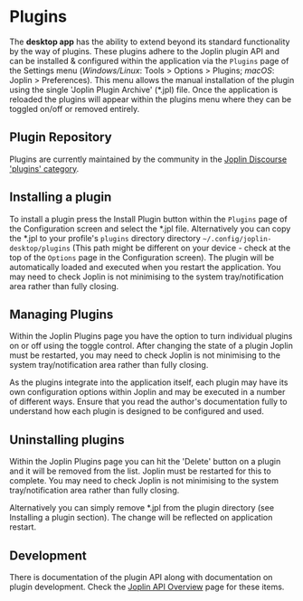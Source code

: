 # Plugins

The **desktop app** has the ability to extend beyond its standard functionality by the way of plugins. These plugins adhere to the Joplin plugin API and can be installed & configured within the application via the `Plugins` page of the Settings menu (*Windows/Linux*: Tools > Options > Plugins; *macOS*: Joplin > Preferences). This menu allows the manual installation of the plugin using the single 'Joplin Plugin Archive' (*.jpl) file. Once the application is reloaded the plugins will appear within the plugins menu where they can be toggled on/off or removed entirely.

## Plugin Repository

Plugins are currently maintained by the community in the [Joplin Discourse 'plugins' category](https://discourse.joplinapp.org/c/plugins/18).

## Installing a plugin

To install a plugin press the Install Plugin button within the `Plugins` page of the Configuration screen and select the *.jpl file. Alternatively you can copy the *.jpl to your profile's `plugins` directory directory `~/.config/joplin-desktop/plugins` (This path might be different on your device - check at the top of the `Options` page in the Configuration screen). The plugin will be automatically loaded and executed when you restart the application. You may need to check Joplin is not minimising to the system tray/notification area rather than fully closing.

## Managing Plugins

Within the Joplin Plugins page you have the option to turn individual plugins on or off using the toggle control. After changing the state of a plugin Joplin must be restarted, you may need to check Joplin is not minimising to the system tray/notification area rather than fully closing.

As the plugins integrate into the application itself, each plugin may have its own configuration options within Joplin and may be executed in a number of different ways. Ensure that you read the author's documentation fully to understand how each plugin is designed to be configured and used.

## Uninstalling plugins

Within the Joplin Plugins page you can hit the 'Delete' button on a plugin and it will be removed from the list. Joplin must be restarted for this to complete. You may need to check Joplin is not minimising to the system tray/notification area rather than fully closing.

Alternatively you can simply remove *.jpl from the plugin directory (see Installing a plugin section). The change will be reflected on application restart.

## Development

There is documentation of the plugin API along with documentation on plugin development. Check the [Joplin API Overview](https://github.com/laurent22/joplin/blob/dev/readme/api/overview.md) page for these items.
